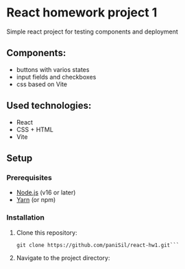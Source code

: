 # React homework project 1

Simple react project for testing components and deployment

## Components:
- buttons with varios states
- input fields and checkboxes
- css based on Vite

## Used technologies:
- React
- CSS + HTML
- Vite

## Setup

### Prerequisites

- [Node.js](https://nodejs.org/) (v16 or later)
- [Yarn](https://yarnpkg.com/) (or npm)

### Installation

1. Clone this repository:
   ```
   git clone https://github.com/paniSil/react-hw1.git```
   
2. Navigate to the project directory:

